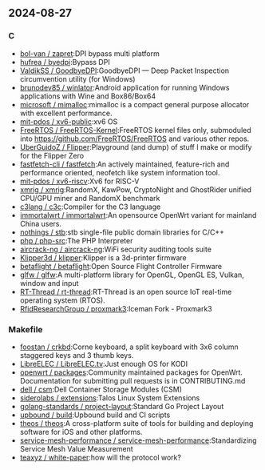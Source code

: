 ## 2024-08-27

### C

* [bol-van / zapret](https://github.com/bol-van/zapret):DPI bypass multi platform
* [hufrea / byedpi](https://github.com/hufrea/byedpi):Bypass DPI
* [ValdikSS / GoodbyeDPI](https://github.com/ValdikSS/GoodbyeDPI):GoodbyeDPI — Deep Packet Inspection circumvention utility (for Windows)
* [brunodev85 / winlator](https://github.com/brunodev85/winlator):Android application for running Windows applications with Wine and Box86/Box64
* [microsoft / mimalloc](https://github.com/microsoft/mimalloc):mimalloc is a compact general purpose allocator with excellent performance.
* [mit-pdos / xv6-public](https://github.com/mit-pdos/xv6-public):xv6 OS
* [FreeRTOS / FreeRTOS-Kernel](https://github.com/FreeRTOS/FreeRTOS-Kernel):FreeRTOS kernel files only, submoduled into https://github.com/FreeRTOS/FreeRTOS and various other repos.
* [UberGuidoZ / Flipper](https://github.com/UberGuidoZ/Flipper):Playground (and dump) of stuff I make or modify for the Flipper Zero
* [fastfetch-cli / fastfetch](https://github.com/fastfetch-cli/fastfetch):An actively maintained, feature-rich and performance oriented, neofetch like system information tool.
* [mit-pdos / xv6-riscv](https://github.com/mit-pdos/xv6-riscv):Xv6 for RISC-V
* [xmrig / xmrig](https://github.com/xmrig/xmrig):RandomX, KawPow, CryptoNight and GhostRider unified CPU/GPU miner and RandomX benchmark
* [c3lang / c3c](https://github.com/c3lang/c3c):Compiler for the C3 language
* [immortalwrt / immortalwrt](https://github.com/immortalwrt/immortalwrt):An opensource OpenWrt variant for mainland China users.
* [nothings / stb](https://github.com/nothings/stb):stb single-file public domain libraries for C/C++
* [php / php-src](https://github.com/php/php-src):The PHP Interpreter
* [aircrack-ng / aircrack-ng](https://github.com/aircrack-ng/aircrack-ng):WiFi security auditing tools suite
* [Klipper3d / klipper](https://github.com/Klipper3d/klipper):Klipper is a 3d-printer firmware
* [betaflight / betaflight](https://github.com/betaflight/betaflight):Open Source Flight Controller Firmware
* [glfw / glfw](https://github.com/glfw/glfw):A multi-platform library for OpenGL, OpenGL ES, Vulkan, window and input
* [RT-Thread / rt-thread](https://github.com/RT-Thread/rt-thread):RT-Thread is an open source IoT real-time operating system (RTOS).
* [RfidResearchGroup / proxmark3](https://github.com/RfidResearchGroup/proxmark3):Iceman Fork - Proxmark3

### Makefile

* [foostan / crkbd](https://github.com/foostan/crkbd):Corne keyboard, a split keyboard with 3x6 column staggered keys and 3 thumb keys.
* [LibreELEC / LibreELEC.tv](https://github.com/LibreELEC/LibreELEC.tv):Just enough OS for KODI
* [openwrt / packages](https://github.com/openwrt/packages):Community maintained packages for OpenWrt. Documentation for submitting pull requests is in CONTRIBUTING.md
* [dell / csm](https://github.com/dell/csm):Dell Container Storage Modules (CSM)
* [siderolabs / extensions](https://github.com/siderolabs/extensions):Talos Linux System Extensions
* [golang-standards / project-layout](https://github.com/golang-standards/project-layout):Standard Go Project Layout
* [upbound / build](https://github.com/upbound/build):Upbound build and CI scripts
* [theos / theos](https://github.com/theos/theos):A cross-platform suite of tools for building and deploying software for iOS and other platforms.
* [service-mesh-performance / service-mesh-performance](https://github.com/service-mesh-performance/service-mesh-performance):Standardizing Service Mesh Value Measurement
* [teaxyz / white-paper](https://github.com/teaxyz/white-paper):how will the protocol work?
